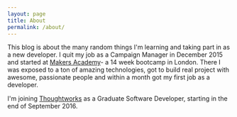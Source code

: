 ```yaml
---
layout: page
title: About
permalink: /about/
---
```


This blog is about the many random things I'm learning and taking part in as a new developer. I quit my job as a Campaign Manager in December 2015 and started at [Makers Academy](http://www.makersacademy.com/)- a 14 week bootcamp in London. There I was exposed to a ton of amazing technologies, got to build real project with awesome, passionate people and within a month got my first job as a developer.

I'm joining [Thoughtworks](https://www.thoughtworks.com/) as a Graduate Software Developer, starting in the end of September 2016.
